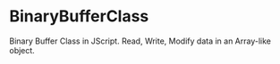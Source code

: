 # BinaryBufferClass
Binary Buffer Class in JScript. Read, Write, Modify data in an Array-like object.
